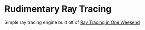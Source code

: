 # Rudimentary Ray Tracing
Simple ray tracing engine built off of [Ray Tracing in One Weekend](https://raytracing.github.io/books/RayTracingInOneWeekend.html#overview)